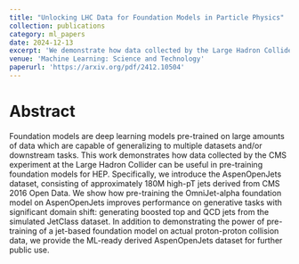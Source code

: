 ```yaml
---
title: "Unlocking LHC Data for Foundation Models in Particle Physics"
collection: publications
category: ml_papers
date: 2024-12-13
excerpt: 'We demonstrate how data collected by the Large Hadron Collider (LHC) can be used to pre-train GPT-based Foundation Models for high-energy particle physics'
venue: 'Machine Learning: Science and Technology'
paperurl: 'https://arxiv.org/pdf/2412.10504'
---
```


Abstract
===

Foundation models are deep learning models pre-trained on large amounts of data which are capable of generalizing to multiple datasets and/or downstream tasks. This work demonstrates how data collected by the CMS experiment at the Large Hadron Collider can be useful in pre-training foundation models for HEP. Specifically, we introduce the AspenOpenJets dataset, consisting of approximately 180M high-pT jets derived from CMS 2016 Open Data. We show how pre-training the OmniJet-alpha foundation model on AspenOpenJets improves performance on generative tasks with significant domain shift: generating boosted top and QCD jets from the simulated JetClass dataset. In addition to demonstrating the power of pre-training of a jet-based foundation model on actual proton-proton collision data, we provide the ML-ready derived AspenOpenJets dataset for further public use.